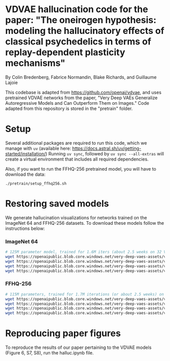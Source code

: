 # VDVAE hallucination code for the paper: "The oneirogen hypothesis: modeling the hallucinatory effects of classical psychedelics in terms of replay-dependent plasticity mechanisms"
By Colin Bredenberg, Fabrice Normandin, Blake Richards, and Guillaume Lajoie

This codebase is adapted from https://github.com/openai/vdvae, and uses pretrained VDVAE networks from the paper, "Very Deep VAEs Generalize Autoregressive Models and Can Outperform Them on Images." Code adapted from this repository is stored in the "pretrain" folder.

# Setup
Several additional packages are required to run this code, which we manage with `uv` (available here: https://docs.astral.sh/uv/getting-started/installation/)
Running `uv sync`, followed by `uv sync --all-extras` will create a virtual environment that includes all required dependencies.

Also, if you want to run the FFHQ-256 pretrained model, you will have to download the data:
```
./pretrain/setup_ffhq256.sh
```

# Restoring saved models
We generate hallucination visualizations for networks trained on the ImageNet 64 and FFHQ-256 datasets. To download these models follow the instructions below:

### ImageNet 64
```bash
# 125M parameter model, trained for 1.6M iters (about 2.5 weeks on 32 V100)
wget https://openaipublic.blob.core.windows.net/very-deep-vaes-assets/vdvae-assets-2/imagenet64-iter-1600000-log.jsonl
wget https://openaipublic.blob.core.windows.net/very-deep-vaes-assets/vdvae-assets-2/imagenet64-iter-1600000-model.th
wget https://openaipublic.blob.core.windows.net/very-deep-vaes-assets/vdvae-assets-2/imagenet64-iter-1600000-model-ema.th
wget https://openaipublic.blob.core.windows.net/very-deep-vaes-assets/vdvae-assets-2/imagenet64-iter-1600000-opt.th
```

### FFHQ-256
```bash
# 115M parameters, trained for 1.7M iterations (or about 2.5 weeks) on 32 V100
wget https://openaipublic.blob.core.windows.net/very-deep-vaes-assets/vdvae-assets/ffhq256-iter-1700000-log.jsonl
wget https://openaipublic.blob.core.windows.net/very-deep-vaes-assets/vdvae-assets/ffhq256-iter-1700000-model.th
wget https://openaipublic.blob.core.windows.net/very-deep-vaes-assets/vdvae-assets/ffhq256-iter-1700000-model-ema.th
wget https://openaipublic.blob.core.windows.net/very-deep-vaes-assets/vdvae-assets/ffhq256-iter-1700000-opt.th
```

# Reproducing paper figures

To reproduce the results of our paper pertaining to the VDVAE models (Figure 6, S7, S8), run the halluc.ipynb file.
